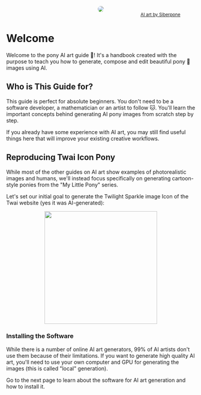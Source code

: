 <figure align="center">
    <img src="/siber-twi-nebula.jpg" style="border-radius: 20px" data-zoomable></img>
    <figcaption align="right">
        <sub><a href="https://tantabus.ai/images/33165">AI art by Siberpone</a></sub>
    </figcaption>
</figure>

# Welcome

Welcome to the pony AI art guide 👋! It's a handbook created with the purpose to teach you how to generate, compose and edit beautiful pony 🦄 images using AI.

<!-- TODO: add some beautiful AI-generated image of twilight here -->

## Who is This Guide for?

This guide is perfect for absolute beginners. You don't need to be a software developer, a mathematician or an artist to follow 🐱. You'll learn the important concepts behind generating AI pony images from scratch step by step.

If you already have some experience with AI art, you may still find useful things here that will improve your existing creative workflows.

## Reproducing Twai Icon Pony

While most of the other guides on AI art show examples of photorealistic images and humans, we'll instead focus specifically on generating cartoon-style ponies from the "My Little Pony" series.

Let's set our initial goal to generate the Twilight Sparkle image Icon of the Twai website (yes it was AI-generated):

<p align="center">
    <img src="/twai-logo.png" width="300px" data-zoomable></img>
</p>

### Installing the Software

While there is a number of online AI art generators, 99% of AI artists don't use them because of their limitations. If you want to generate high quality AI art, you'll need to use your own computer and GPU for generating the images (this is called "local" generation).

Go to the next page to learn about the software for AI art generation and how to install it.
